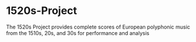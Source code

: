 # 1520s-Project
The 1520s Project provides complete scores of European polyphonic music from the 1510s, 20s, and 30s for performance and analysis
